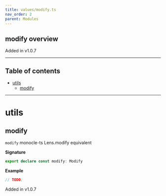 ```yaml
---
title: values/modify.ts
nav_order: 2
parent: Modules
---
```


## modify overview

Added in v1.0.7

---

<h2 class="text-delta">Table of contents</h2>

- [utils](#utils)
  - [modify](#modify)

---

# utils

## modify

`modify` monocle-ts Lens.modify equivalent

**Signature**

```ts
export declare const modify: Modify
```

**Example**

```ts
// TODO;
```

Added in v1.0.7
